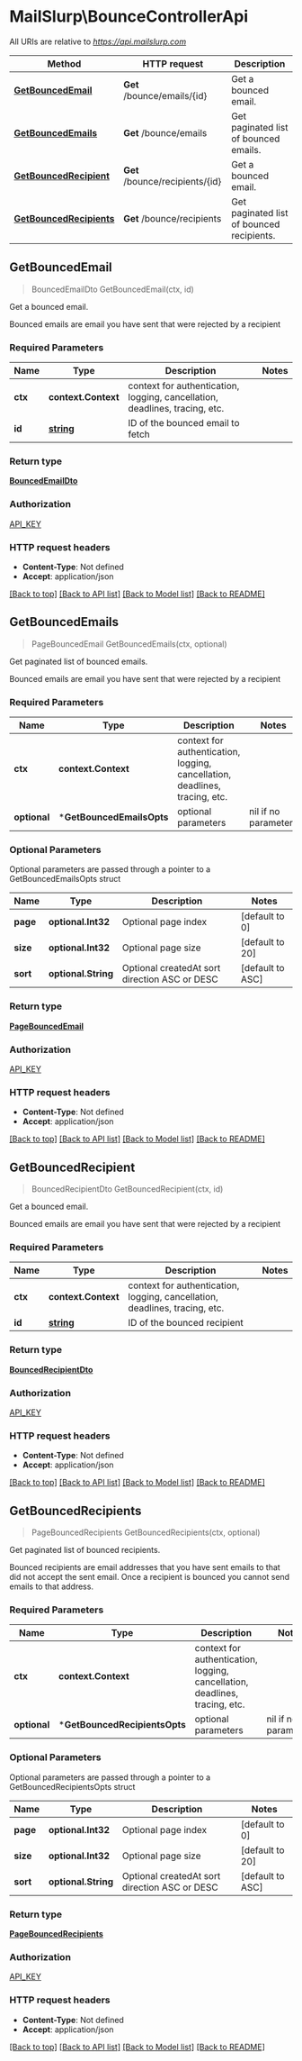# MailSlurp\BounceControllerApi

All URIs are relative to *https://api.mailslurp.com*

Method | HTTP request | Description
------------- | ------------- | -------------
[**GetBouncedEmail**](BounceControllerApi#GetBouncedEmail) | **Get** /bounce/emails/{id} | Get a bounced email.
[**GetBouncedEmails**](BounceControllerApi#GetBouncedEmails) | **Get** /bounce/emails | Get paginated list of bounced emails.
[**GetBouncedRecipient**](BounceControllerApi#GetBouncedRecipient) | **Get** /bounce/recipients/{id} | Get a bounced email.
[**GetBouncedRecipients**](BounceControllerApi#GetBouncedRecipients) | **Get** /bounce/recipients | Get paginated list of bounced recipients.



## GetBouncedEmail

> BouncedEmailDto GetBouncedEmail(ctx, id)

Get a bounced email.

Bounced emails are email you have sent that were rejected by a recipient

### Required Parameters


Name | Type | Description  | Notes
------------- | ------------- | ------------- | -------------
**ctx** | **context.Context** | context for authentication, logging, cancellation, deadlines, tracing, etc.
**id** | [**string**]()| ID of the bounced email to fetch | 

### Return type

[**BouncedEmailDto**](BouncedEmailDto)

### Authorization

[API_KEY](../README#API_KEY)

### HTTP request headers

- **Content-Type**: Not defined
- **Accept**: application/json

[[Back to top]](#) [[Back to API list]](../README#documentation-for-api-endpoints)
[[Back to Model list]](../README#documentation-for-models)
[[Back to README]](../README)


## GetBouncedEmails

> PageBouncedEmail GetBouncedEmails(ctx, optional)

Get paginated list of bounced emails.

Bounced emails are email you have sent that were rejected by a recipient

### Required Parameters


Name | Type | Description  | Notes
------------- | ------------- | ------------- | -------------
**ctx** | **context.Context** | context for authentication, logging, cancellation, deadlines, tracing, etc.
 **optional** | ***GetBouncedEmailsOpts** | optional parameters | nil if no parameters

### Optional Parameters

Optional parameters are passed through a pointer to a GetBouncedEmailsOpts struct


Name | Type | Description  | Notes
------------- | ------------- | ------------- | -------------
 **page** | **optional.Int32**| Optional page index  | [default to 0]
 **size** | **optional.Int32**| Optional page size  | [default to 20]
 **sort** | **optional.String**| Optional createdAt sort direction ASC or DESC | [default to ASC]

### Return type

[**PageBouncedEmail**](PageBouncedEmail)

### Authorization

[API_KEY](../README#API_KEY)

### HTTP request headers

- **Content-Type**: Not defined
- **Accept**: application/json

[[Back to top]](#) [[Back to API list]](../README#documentation-for-api-endpoints)
[[Back to Model list]](../README#documentation-for-models)
[[Back to README]](../README)


## GetBouncedRecipient

> BouncedRecipientDto GetBouncedRecipient(ctx, id)

Get a bounced email.

Bounced emails are email you have sent that were rejected by a recipient

### Required Parameters


Name | Type | Description  | Notes
------------- | ------------- | ------------- | -------------
**ctx** | **context.Context** | context for authentication, logging, cancellation, deadlines, tracing, etc.
**id** | [**string**]()| ID of the bounced recipient | 

### Return type

[**BouncedRecipientDto**](BouncedRecipientDto)

### Authorization

[API_KEY](../README#API_KEY)

### HTTP request headers

- **Content-Type**: Not defined
- **Accept**: application/json

[[Back to top]](#) [[Back to API list]](../README#documentation-for-api-endpoints)
[[Back to Model list]](../README#documentation-for-models)
[[Back to README]](../README)


## GetBouncedRecipients

> PageBouncedRecipients GetBouncedRecipients(ctx, optional)

Get paginated list of bounced recipients.

Bounced recipients are email addresses that you have sent emails to that did not accept the sent email. Once a recipient is bounced you cannot send emails to that address.

### Required Parameters


Name | Type | Description  | Notes
------------- | ------------- | ------------- | -------------
**ctx** | **context.Context** | context for authentication, logging, cancellation, deadlines, tracing, etc.
 **optional** | ***GetBouncedRecipientsOpts** | optional parameters | nil if no parameters

### Optional Parameters

Optional parameters are passed through a pointer to a GetBouncedRecipientsOpts struct


Name | Type | Description  | Notes
------------- | ------------- | ------------- | -------------
 **page** | **optional.Int32**| Optional page index  | [default to 0]
 **size** | **optional.Int32**| Optional page size  | [default to 20]
 **sort** | **optional.String**| Optional createdAt sort direction ASC or DESC | [default to ASC]

### Return type

[**PageBouncedRecipients**](PageBouncedRecipients)

### Authorization

[API_KEY](../README#API_KEY)

### HTTP request headers

- **Content-Type**: Not defined
- **Accept**: application/json

[[Back to top]](#) [[Back to API list]](../README#documentation-for-api-endpoints)
[[Back to Model list]](../README#documentation-for-models)
[[Back to README]](../README)

